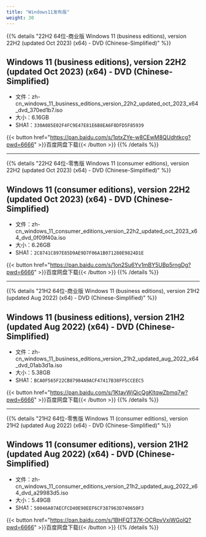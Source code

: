 ```yaml
---
title: "Windows11发布版"
weight: 30
---
```


{{% details "22H2 64位-商业版 Windows 11 (business editions), version 22H2 (updated Oct 2023) (x64) - DVD (Chinese-Simplified)" %}}
## Windows 11 (business editions), version 22H2 (updated Oct 2023) (x64) - DVD (Chinese-Simplified)
- 文件：zh-cn_windows_11_business_editions_version_22h2_updated_oct_2023_x64_dvd_370ed1b7.iso 
- 大小：6.16GB
- SHA1：`330A085E02F4FC9E47E81E6B8EA6F8DFD5F85939`

{{< button href="https://pan.baidu.com/s/1ptxZYe-w8CEwM8QUdhtkcg?pwd=6666" >}}百度网盘下载{{< /button >}}
{{% /details %}}

---

{{% details "22H2 64位-零售版 Windows 11 (consumer editions), version 22H2 (updated Oct 2023) (x64) - DVD (Chinese-Simplified)" %}}
## Windows 11 (consumer editions), version 22H2 (updated Oct 2023) (x64) - DVD (Chinese-Simplified)
- 文件：zh-cn_windows_11_consumer_editions_version_22h2_updated_oct_2023_x64_dvd_0f09f40a.iso 
- 大小：6.26GB
- SHA1：`2C8741C897E85D9AE9D7F06A1B071280E9824D1E`

{{< button href="https://pan.baidu.com/s/1on2Su6Yv1mBY5UBp5rngDg?pwd=6666" >}}百度网盘下载{{< /button >}}
{{% /details %}}

---

{{% details "21H2 64位-商业版 Windows 11 (business editions), version 21H2 (updated Aug 2022) (x64) - DVD (Chinese-Simplified)" %}}
## Windows 11 (business editions), version 21H2 (updated Aug 2022) (x64) - DVD (Chinese-Simplified)
- 文件：zh-cn_windows_11_business_editions_version_21h2_updated_aug_2022_x64_dvd_01ab3d1a.iso
- 大小：5.38GB 
- SHA1：`BCA0F565F22CB87984A9ACF47417B38FF5CCEEC5`

{{< button href="https://pan.baidu.com/s/1KtavWjQicQgKltqwZbmq7w?pwd=6666" >}}百度网盘下载{{< /button >}}
{{% /details %}}

---

{{% details "21H2 64位-零售版 Windows 11 (consumer editions), version 21H2 (updated Aug 2022) (x64) - DVD (Chinese-Simplified)" %}}
## Windows 11 (consumer editions), version 21H2 (updated Aug 2022) (x64) - DVD (Chinese-Simplified)
- 文件：zh-cn_windows_11_consumer_editions_version_21h2_updated_aug_2022_x64_dvd_a29983d5.iso
- 大小：5.49GB  
- SHA1：`50046A07AECFCD40E90EEF6CF387963D740650F3`


{{< button href="https://pan.baidu.com/s/1BHFQT37K-OCRpvVxiWGolQ?pwd=6666" >}}百度网盘下载{{< /button >}}
{{% /details %}}